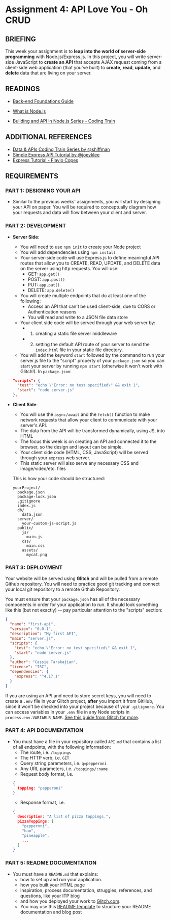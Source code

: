 # Assignment 4: API Love You - Oh CRUD

## BRIEFING

This week your assignment is to **leap into the world of server-side programming** with Node.js/Express.js. In this project, you will write server-side JavaScript to **create an API** that accepts AJAX request coming from a client-side web application (that you've built) to **create**, **read**, **update**, and **delete** data that are living on your server. 

## READINGS
* [Back-end Foundations Guide](../guides/backend-foundations-guide.md)

* [What is Node.js](https://www.youtube.com/watch?v=RF5_MPSNAtU&t=5s)
* [Building and API in Node.js Series - Coding Train](https://www.youtube.com/watch?v=P-Upi9TMrBk&list=PLRqwX-V7Uu6Yyn-fBtGHfN0_xCtBwUkBp)

## ADDITIONAL REFERENCES
* [Data & APIs Coding Train Series by @shiffman](https://www.youtube.com/playlist?list=PLRqwX-V7Uu6YxDKpFzf_2D84p0cyk4T7X)
* [Simple Express API Tutorial by @joeyklee](https://github.com/joeyklee/simple-express-api)
* [Express Tutorial - Flavio Copes](https://flaviocopes.com/express/)
  
## REQUIREMENTS

### PART 1: DESIGNING YOUR API
* Similar to the previous weeks' assignments, you will start by designing your API on paper. You will be required to conceptually diagram how your requests and data will flow between your client and server. 

### PART 2: DEVELOPMENT
* **Server Side**:
  * You will need to use `npm init` to create your Node project
  * You will add dependencies using `npm install`
  * Your server-side code will use Express.js to define meaningful API routes that allow you to CREATE, READ, UPDATE, and DELETE data on the server using http requests. You will use:
    * GET: `app.get()`
    * POST: `app.post()`
    * PUT: `app.put()`
    * DELETE: `app.delete()`
  * You will create multiple endpoints that do at least one of the following:
    * Access an API that can't be used client-side, due to CORS or Authentication reasons
    * You will read and write to a JSON file data store
  * Your client side code will be served through your web server by:
    * 1. creating a static file server middleware
    * 2. setting the default API route of your server to send the `index.html` file in your static file directory.
  * You will add the keyword `start` followed by the command to run your server.js file to the "script" property of your `package.json` so you can start your server by running `npm start` (otherwise it won't work with Glitch!). In `package.json`:
  ```json
  "scripts": {
    "test": "echo \"Error: no test specified\" && exit 1",
    "start": "node server.js"
  },
  ```
* **Client Side**:
  * You will use the `async/await` and the `fetch()` function to make network requests that allow your client to communicate with your server's API.
  * The data from the API will be transformed dynamically, using JS, into HTML
  * The focus this week is on creating an API and connected it to the browser, so the design and layout can be simple.
  * Your client side code (HTML, CSS, JavaScript) will be served through your `express` web server.
  * This static server will also serve any necessary CSS and image/video/etc. files

  This is how your code should be structured:
  ```
  yourProject/
    package.json
    package-lock.json
    .gitignore
    index.js
    db/
      data.json
    server/
      your-custom-js-script.js
    public/
      js/
        main.js
      css/
        main.css
      assets/
        mycat.png
  ```


### PART 3: DEPLOYMENT
Your website will be served using **Glitch** and will be pulled from a remote Github repository. You will need to practice good git tracking and connect your local git repository to a remote Github Repository. 

You must ensure that your `package.json` has all of the necessary components in order for your application to run. It should look something like this (but not exactly) -- pay particular attention to the "scripts" section:

```json
{
  "name": "first-api",
  "version": "0.0.1",
  "description": "My first API",
  "main": "server.js",
  "scripts": {
    "test": "echo \"Error: no test specified\" && exit 1",
    "start": "node server.js"
  },
  "author": "Cassie Tarakajian",
  "license": "ISC",
  "dependencies": {
    "express": "^4.17.1"
  }
}
```

If you are using an API and need to store secret keys, you will need to create a `.env` file in your Glitch project, **after** you import it from GitHub, since it won't be checked into your project because of your `.gitignore`. You can access variables in your `.env` file in any Node scripts in `process.env.VARIABLR_NAME`. [See this guide from Glitch for more](https://glitch.com/help/env/).

### PART 4: API DOCUMENTATION
* You must have a file in your repository called `API.md` that contains a list of all endpoints, with the following information:
  * The route, i.e. `/toppings`
  * The HTTP verb, i.e. `GET`
  * Query string parameters, i.e. `q=pepperoni`
  * Any URL parameters, i.e. `/toppings/:name`
  * Request body format, i.e.
  ```json
  {
    topping: "pepperoni"
  }
  ```
  * Response format, i.e.
  ```json
  { 
    description: "A list of pizza toppings.",
    pizzaToppings: [
      "pepperoni",
      "ham",
      "pineapple",
      ...
    ]
  }
  ```
  
### PART 5: README DOCUMENTATION
* You must have a `README.md` that explains:
    * how to set up and run your application.
    * how you built your HTML page
    * inspiration, process documentation, struggles, references, and questions, like your ITP blog
    * and how you deployed your work to [Glitch.com](https://glitch.com).
  * You may use this [README template](/templates/readme-template.md) to structure your README documentation and blog post